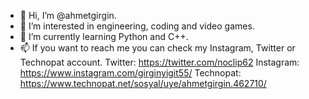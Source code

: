 - 👋 Hi, I’m @ahmetgirgin.
- 👀 I’m interested in engineering, coding and video games.
- 🌱 I’m currently learning Python and C++.
- 📫 If you want to reach me you can check my Instagram, Twitter or Technopat account.
Twitter: https://twitter.com/noclip62 Instagram: https://www.instagram.com/girginyigit55/ Technopat: https://www.technopat.net/sosyal/uye/ahmetgirgin.462710/
<!---
ahmetgirgin/ahmetgirgin is a ✨ special ✨ repository because its `README.md` (this file) appears on your GitHub profile.
You can click the Preview link to take a look at your changes.
--->
